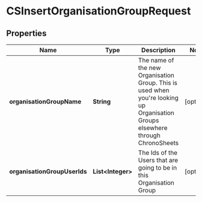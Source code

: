 
# CSInsertOrganisationGroupRequest

## Properties
Name | Type | Description | Notes
------------ | ------------- | ------------- | -------------
**organisationGroupName** | **String** | The name of the new Organisation Group.  This is used when you&#39;re looking up Organisation Groups elsewhere through ChronoSheets |  [optional]
**organisationGroupUserIds** | **List&lt;Integer&gt;** | The Ids of the Users that are going to be in this Organisation Group |  [optional]



